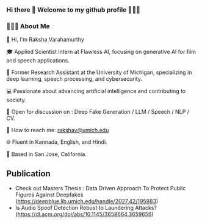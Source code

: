 ### Hi there 👋 Welcome to my github profile 👩🏻‍💻

### 👩🏻‍🎓 About Me
  
👋 Hi, I'm Raksha Varahamurthy

🎓 Applied Scientist Intern at Flawless AI, focusing on generative AI for film and speech applications.

🧪 Former Research Assistant at the University of Michigan, specializing in deep learning, speech processing, and cybersecurity.

💻 Passionate about advancing artificial intelligence and contributing to society.

👀 Open for discussion on : Deep Fake Generation / LLM / Speech / NLP / CV.

 📧 How to reach me: rakshav@umich.edu

🌐 Fluent in Kannada, English, and Hindi.

📍 Based in San Jose, California.


## Publication
- Check out Masters Thesis : Data Driven Approach To Protect Public Figures Against Deepfakes (https://deepblue.lib.umich.edu/handle/2027.42/195983)
- Is Audio Spoof Detection Robust to Laundering Attacks? (https://dl.acm.org/doi/abs/10.1145/3658664.3659656)


